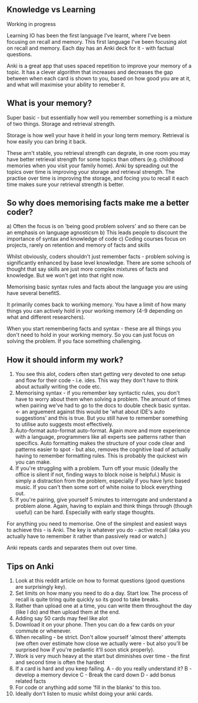 ## Knowledge vs Learning

Working in progress

Learning IO has been the first language I've learnt, where I've been focusing on recall and memory. 
This first language I've been focusing alot on recall and memory. 
Each day has an Anki deck for it - with factual questions. 

Anki is a great app that uses spaced repetition to improve your memory of a topic. It has a clever algorithm that increases and decreases the gap between when each card is shown to you, based on how good you are at it, and what will maximise your ability to remeber it.


## What is your memory?

Super basic - but essentially how well you remember something is a mixture of two things. Storage and retrieval strength.

Storage is how well your have it held in your long term memory. 
Retrieval is how easily you can bring it back. 

These arn't stable, you retrieval strength can degrate, in one room you may have better retrieval strength for some topics than others (e.g. childhood memories when you visit your family home). Anki by spreading out the topics over time is improving your storage and retrieval strength. The practise over time is improving the storage, and focing you to recall it each time makes sure your retrieval strength is better. 

## So why does memorising facts make me a better coder?

a) Often the focus is on 'being good problem solvers' and so there can be an emphasis on language agnosticsm
b) This leads people to discount the importance of syntax and knowledge of code
c) Coding courses focus on projects, rarely on retention and memory of facts and skills

Whilst obviously, coders shouldn't just remember facts - problem solving is significantly enhanced by base level knowledge. There are some schools of thought that say skills are just more complex mixtures of facts and knowledge. But we won't get into that right now.

Memorising basic syntax rules and facts about the language you are using have several benefitS.  

It primarily comes back to working memory. You have a limit of how many things you can actively hold in your working memory (4-9 depending on what and different researchers). 

When you start remembering facts and syntax - these are all things you don't need to hold in your working memory. So you can just focus on solving the problem. If you face something challenging.

## How it should inform my work?

1. You see this alot, coders often start getting very devoted to one setup and flow for their code - i.e. ides. This way they don't have to think about actually writing the code etc.
2. Memorising syntax - if you remember key syntactic rules, you don't have to worry about them when solving a problem. The amount of times when pairing we've had to go to the docs to double check basic syntax.  <- an arguement against this would be 'what about IDE's auto suggestions' and this is true. But you still have to remember something to utilise auto suggests most effectively.
3. Auto-format auto-format auto-format. Again more and more experience with a language, programmers like all experts see patterns rather than specifics. Auto formatting makes the structure of your code clear and patterns easier to spot - but also, removes the cognitive load of actually having to remember formatting rules. This is probably the quickest win you can make.
4. If you're struggling with a problem. Turn off your music (ideally the office is silent if not, finding ways to block noise is helpful.) Music is simply a distraction from the problem, especially if you have lyric based music. If you can't then some sort of white noise to block everything out.
5. If you're pairing, give yourself 5 minutes to interrogate and understand a problem alone. Again, having to explain and think things through (though useful) can be hard. Especially with early stage thoughts.

For anything you need to memorise. One of the simplest and easiest ways to achieve this - is Anki. 
The key is whatever you do - active recall (aka you actually have to remember it rather than passively read or watch.)

Anki repeats cards and separates them out over time. 

## Tips on Anki

1. Look at this reddit article on how to format questions (good questions are surprisingly key).
2. Set limits on how many you need to do a day. Start low. The process of recall is quite tiring quite quickly so its good to take breaks.
3. Rather than upload one at a time, you can write them throughout the day (like I do) and then upload them at the end.
4. Adding say 50 cards may feel like alot
5. Download it on your phone. Then you can do a few cards on your commute or whenever. 
6. When recalling - be strict. Don't allow yourself 'almost there' attempts (we often over estimate how close we actually were - but also you'll be surprised how if you're pedantic it'll soon stick properly).
7. Work is very much heavy at the start but diminishes over time - the first and second time is often the hardest
8. If a card is hard and you keep failing. A - do you really understand it? B - develop a memory device C - Break the card down D - add bonus related facts
9. For code or anything add some 'fill in the blanks' to this too. 
10. Ideally don't listen to music whilst doing your anki cards.

